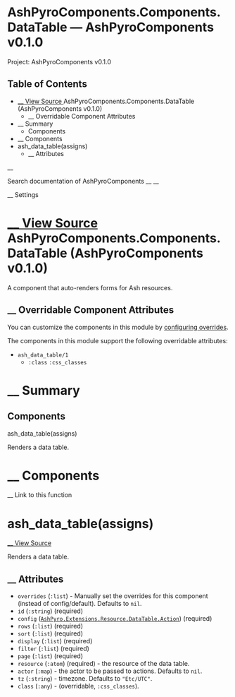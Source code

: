 # AshPyroComponents.Components.DataTable — AshPyroComponents v0.1.0

Project: AshPyroComponents v0.1.0

## Table of Contents

- [ __ View Source ](external_link) AshPyroComponents.Components.DataTable (AshPyroComponents v0.1.0)
  - __ Overridable Component Attributes
- __ Summary
  - Components
- __ Components
- ash_data_table(assigns)
  - __ Attributes

__

Search documentation of AshPyroComponents __ __

__ Settings

#  [ __ View Source ](external_link) AshPyroComponents.Components.DataTable (AshPyroComponents v0.1.0)

A component that auto-renders forms for Ash resources.

##  __ Overridable Component Attributes

You can customize the components in this module by [configuring overrides](external_link).

The components in this module support the following overridable attributes:

  * `ash_data_table/1`
    * `:class` `:css_classes`



#  __ Summary

##  Components

ash_data_table(assigns)

Renders a data table.

#  __ Components

__ Link to this function

# ash_data_table(assigns)

[ __ View Source ](external_link)

Renders a data table.

##  __ Attributes

  * `overrides` (`:list`) - Manually set the overrides for this component (instead of config/default). Defaults to `nil`.
  * `id` (`:string`) (required)
  * `config` ([`AshPyro.Extensions.Resource.DataTable.Action`](external_link)) (required)
  * `rows` (`:list`) (required)
  * `sort` (`:list`) (required)
  * `display` (`:list`) (required)
  * `filter` (`:list`) (required)
  * `page` (`:list`) (required)
  * `resource` (`:atom`) (required) - the resource of the data table.
  * `actor` (`:map`) - the actor to be passed to actions. Defaults to `nil`.
  * `tz` (`:string`) - timezone. Defaults to `"Etc/UTC"`.
  * `class` (`:any`) - (overridable, `:css_classes`).


